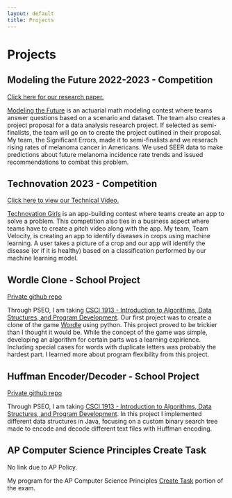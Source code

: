 ```yaml
---
layout: default
title: Projects
---
```

# Projects

## Modeling the Future 2022-2023 - Competition
[Click here for our research paper.](https://lysol-soap.github.io/Spotting%20Melanoma.pdf)

[Modeling the Future](https://www.mtfchallenge.org/how-it-works/) is an actuarial math modeling contest where teams answer questions based on a scenario and dataset. The team also creates a project proposal for a data analysis research project. If selected as semi-finalists, the team will go on to create the project outlined in their proposal. My team, the Significant Errors, made it to semi-finalists and we reserach rising rates of melanoma cancer in Americans. We used SEER data to make predictions about future melanoma incidence rate trends and issued recommendations to combat this problem. 

## Technovation 2023 - Competition
[Click here to view our Technical Video.](https://youtu.be/VHb-8lDwb1Y)

[Technovation Girls](https://technovationchallenge.org/) is an app-building contest where teams create an app to solve a problem. This competition also ties in a business aspect where teams have to create a pitch video along with the app. My team, Team Velocity, is creating an app to identify diseases in crops using machine learning. A user takes a picture of a crop and our app will identify the disease (or if it is healthy) based on a classification performed by our machine learning model. 

## Wordle Clone - School Project 
[Private github repo](https://github.com/lysol-soap/wordle_clone)

Through PSEO, I am taking [CSCI 1913 - Introduction to Algorithms, Data Structures, and Program Development](https://onestop2.umn.edu/pcas/viewCatalogCourse.do?courseId=809667). Our first project was to create a clone of the game [Wordle](https://www.nytimes.com/games/wordle/index.html) using python. This project proved to be trickier than I thought it would be. While the concept of the game was simple, developing an algorithm for certain parts was a learning expirience. Including special cases for words with duplicate letters was probably the hardest part. I learned more about program flexibility from this project. 

## Huffman Encoder/Decoder - School Project

[Private github repo](https://github.com/lysol-soap/HuffmanEncoder)

Through PSEO, I am taking [CSCI 1913 - Introduction to Algorithms, Data Structures, and Program Development](https://onestop2.umn.edu/pcas/viewCatalogCourse.do?courseId=809667). In this project I implemented different data structures in Java, focusing on a custom binary search tree made to encode and decode different text files with Huffman encoding. 

## AP Computer Science Principles Create Task
No link due to AP Policy.

My program for the AP Computer Science Principles [Create Task](https://apcentral.collegeboard.org/courses/ap-computer-science-principles/exam) portion of the exam. 

